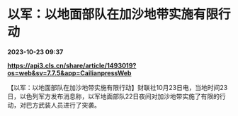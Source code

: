 # 以军：以地面部队在加沙地带实施有限行动

**2023-10-23 09:37**

**https://api3.cls.cn/share/article/1493019?os=web&sv=7.7.5&app=CailianpressWeb**

【以军：以地面部队在加沙地带实施有限行动】财联社10月23日电，当地时间23日，以色列军方发布消息称，以军地面部队22日夜间对加沙地带实施了有限的行动，对巴方武装人员进行了突袭。